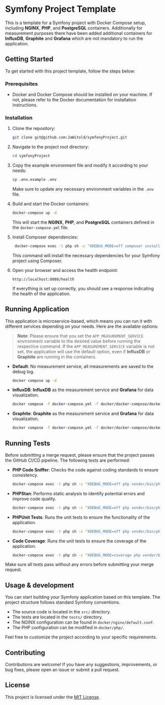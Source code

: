# Symfony Project Template

This is a template for a Symfony project with Docker Compose setup, including **NGINX**, **PHP**, and **PostgreSQL**
containers. Additionally for measurement purposes there have been added additional containers for **InfluxDB**, **Graphite** and **Grafana** which are not mandatory to run the application.

## Getting Started

To get started with this project template, follow the steps below:

### Prerequisites

- Docker and Docker Compose should be installed on your machine. If not, please refer to the Docker documentation for
  installation instructions.

### Installation

1. Clone the repository:

   ```bash
   git clone git@github.com:JaWitold/symfonyProject.git
   ```

2. Navigate to the project root directory:

   ```bash
   cd symfonyProject
   ```

3. Copy the example environment file and modify it according to your needs:

   ```bash
   cp .env.example .env
   ```

   Make sure to update any necessary environment variables in the `.env` file.

4. Build and start the Docker containers:

   ```bash
   docker-compose up -d
   ```

   This will start the **NGINX**, **PHP**, and **PostgreSQL** containers defined in the `docker-compose.yml` file.

5. Install Composer dependencies:
   ```bash
    docker-compose exec -t php sh -c "XDEBUG_MODE=off composer install"
   ```

   This command will install the necessary dependencies for your Symfony project using Composer.

6. Open your browser and access the health endpoint:

   ```
   http://localhost:8080/health
   ```

   If everything is set up correctly, you should see a response indicating the health of the application.

## Running Application

This application is microservice-based, which means you can run it with different services depending on your needs. Here
are the available options:

> **Note**: Please ensure that you set the `APP_MEASUREMENT_SERVICE` environment variable to the desired value before
> running the respective command. If the `APP_MEASUREMENT_SERVICE` variable is not set, the application will use the
> default option, even if **InfluxDB** or **Graphite** are running in the containers.

- **Default**: No measurement service, all measurements are saved to the debug log.
    ``` bash
    docker compose up -d
    ```

- **InfluxDB**: **InfluxDB** as the measurement service and **Grafana** for data visualization.
    ``` bash
    docker compose -f docker-compose.yml -f docker/docker-compose/docker-compose.influxdb.override.yml -f docker/docker-compose/docker-compose.grafana.yml up -d
    ```

- **Graphite**: **Graphite** as the measurement service and **Grafana** for data visualization.
    ``` bash
    docker compose -f docker-compose.yml -f docker/docker-compose/docker-compose.graphite.override.yml -f docker/docker-compose/docker-compose.grafana.yml up -d
    ```

## Running Tests

Before submitting a merge request, please ensure that the project passes the GitHub CI/CD pipeline. The following tests
are performed:

- **PHP Code Sniffer**: Checks the code against coding standards to ensure consistency.

   ``` bash
   docker-compose exec -t php sh -c "XDEBUG_MODE=off php vendor/bin/phpcs"
   ```
- **PHPStan**: Performs static analysis to identify potential errors and improve code quality.

   ``` bash
   docker-compose exec -t php sh -c "XDEBUG_MODE=off php vendor/bin/phpstan analyse"
   ```
- **PHPUnit Tests**: Runs the unit tests to ensure the functionality of the application.

   ``` bash
   docker-compose exec -t php sh -c "XDEBUG_MODE=off php vendor/bin/phpunit"
   ```

- **Code Coverage**: Runs the unit tests to ensure the coverage of the application.

   ``` bash
   docker-compose exec -t php sh -c "XDEBUG_MODE=coverage php vendor/bin/phpunit --coverage-text"
   ```

Make sure all tests pass without any errors before submitting your merge request.

## Usage & development

You can start building your Symfony application based on this template. The project structure follows standard Symfony
conventions.

- The source code is located in the `src/` directory.
- The tests are located in the `tests/` directory.
- The NGINX configuration can be found in `docker/nginx/default.conf`.
- The PHP configuration can be modified in `docker/php/`.

Feel free to customize the project according to your specific requirements.

## Contributing

Contributions are welcome! If you have any suggestions, improvements, or bug fixes, please open an issue or submit a
pull request.

## License

This project is licensed under the [MIT License](LICENSE).

